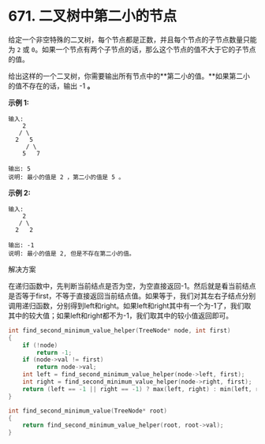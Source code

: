 # 671. 二叉树中第二小的节点

给定一个非空特殊的二叉树，每个节点都是正数，并且每个节点的子节点数量只能为 `2` 或 `0`。如果一个节点有两个子节点的话，那么这个节点的值不大于它的子节点的值。 

给出这样的一个二叉树，你需要输出所有节点中的**第二小的值。**如果第二小的值不存在的话，输出 -1 **。**

**示例 1:**

```
输入: 
    2
   / \
  2   5
     / \
    5   7

输出: 5
说明: 最小的值是 2 ，第二小的值是 5 。

```

**示例 2:**

```
输入: 
    2
   / \
  2   2

输出: -1
说明: 最小的值是 2, 但是不存在第二小的值。

```

解决方案

在递归函数中，先判断当前结点是否为空，为空直接返回-1。然后就是看当前结点是否等于first，不等于直接返回当前结点值。如果等于，我们对其左右子结点分别调用递归函数，分别得到left和right。如果left和right其中有一个为-1了，我们取其中的较大值；如果left和right都不为-1，我们取其中的较小值返回即可。

```c++
int find_second_minimum_value_helper(TreeNode* node, int first)
{
    if (!node)
        return -1;
    if (node->val != first)
        return node->val;
    int left = find_second_minimum_value_helper(node->left, first);
    int right = find_second_minimum_value_helper(node->right, first);
    return (left == -1 || right == -1) ? max(left, right) : min(left, right);
}

int find_second_minimum_value(TreeNode* root)
{
    return find_second_minimum_value_helper(root, root->val);
}
```

